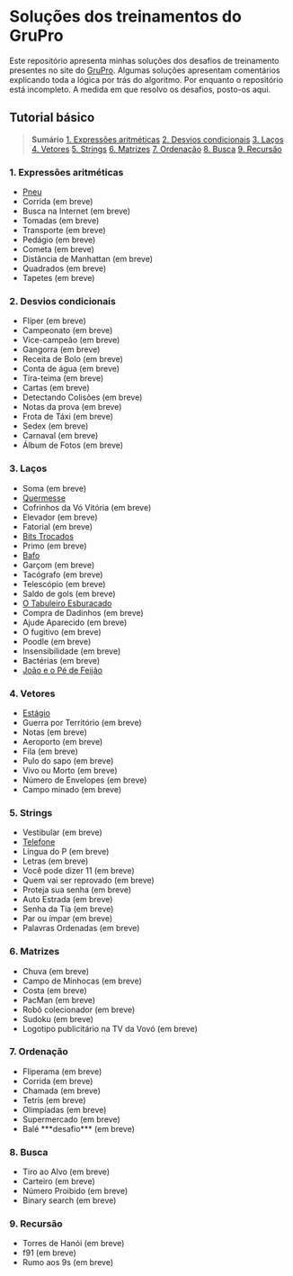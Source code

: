 # Soluções dos treinamentos do GruPro
Este repositório apresenta minhas soluções dos desafios de treinamento presentes no site do [GruPro](http://wiki.dcc.ufba.br/GRUPROtmp/TrainingIntroduction). 
Algumas soluções apresentam comentários explicando toda a lógica por trás do algoritmo.
Por enquanto o repositório está incompleto. A medida em que resolvo os desafios, posto-os aqui.

## Tutorial básico
>  **Sumário**
> [1. Expressões aritméticas](#exp_ari)
> [2. Desvios condicionais](#desv_cond)
> [3. Laços](#lacos)
> [4. Vetores](#vetores)
> [5. Strings](#strings)
> [6. Matrizes](#matrizes)
> [7. Ordenação](#ordenacao)
> [8. Busca](#busca)
> [9. Recursão](#recursao)

<a style="display: none" id="exp_arit"></a>
### 1. Expressões aritméticas
- [Pneu](https://github.com/Izak76/GruProTraining-Solucoes/blob/main/Tutorial%20Basico/Express%C3%B5es%20aritm%C3%A9ticas/Pneu.py)
- Corrida (em breve)
- Busca na Internet  (em breve)
- Tomadas  (em breve)
- Transporte  (em breve)
- Pedágio  (em breve)
- Cometa  (em breve)
- Distância de Manhattan  (em breve)
- Quadrados  (em breve)
- Tapetes  (em breve)

<a style="display: none" id="desv_cond"></a>
### 2. Desvios condicionais
- Flíper (em breve)
- Campeonato (em breve)
- Vice-campeão (em breve)
- Gangorra (em breve)
- Receita de Bolo (em breve)
- Conta de água (em breve)
- Tira-teima (em breve)
- Cartas (em breve)
- Detectando Colisões (em breve)
- Notas da prova (em breve)
- Frota de Táxi (em breve)
- Sedex (em breve)
- Carnaval (em breve)
- Álbum de Fotos (em breve)

<a style="display: none" id="lacos"></a>
### 3. Laços
- Soma  (em breve)
- [Quermesse](https://github.com/Izak76/GruProTraining-Solucoes/blob/main/Tutorial%20Basico/La%C3%A7os/Quermesse.py)
- Cofrinhos da Vó Vitória  (em breve)
- Elevador  (em breve)
- Fatorial  (em breve)
- [Bits Trocados](https://github.com/Izak76/GruProTraining-Solucoes/blob/main/Tutorial%20Basico/La%C3%A7os/Bits%20Trocados.py)
- Primo  (em breve)
- [Bafo](https://github.com/Izak76/GruProTraining-Solucoes/blob/main/Tutorial%20Basico/La%C3%A7os/Bafo.py)
- Garçom  (em breve)
- Tacógrafo  (em breve)
- Telescópio  (em breve)
- Saldo de gols  (em breve)
- [O Tabuleiro Esburacado](https://github.com/Izak76/GruProTraining-Solucoes/blob/main/Tutorial%20Basico/La%C3%A7os/O%20Tabuleiro%20Esburacado.py)
- Compra de Dadinhos  (em breve)
- Ajude Aparecido  (em breve)
- O fugitivo  (em breve)
- Poodle  (em breve)
- Insensibilidade  (em breve)
- Bactérias  (em breve)
- [João e o Pé de Feijão](https://github.com/Izak76/GruProTraining-Solucoes/blob/main/Tutorial%20Basico/La%C3%A7os/Jo%C3%A3o%20e%20o%20P%C3%A9%20de%20Feij%C3%A3o.py)

<a style="display: none" id="vetores"></a>
### 4. Vetores
- [Estágio](https://github.com/Izak76/GruProTraining-Solucoes/blob/main/Tutorial%20Basico/Vetores/Est%C3%A1gio.py)
- Guerra por Território (em breve)
- Notas (em breve)
- Aeroporto (em breve)
- Fila (em breve)
- Pulo do sapo (em breve)
- Vivo ou Morto (em breve)
- Número de Envelopes (em breve)
- Campo minado (em breve)

<a style="display: none" id="strings"></a>
### 5. Strings
- Vestibular (em breve)
- [Telefone](https://github.com/Izak76/GruProTraining-Solucoes/blob/main/Tutorial%20Basico/Strings/Telefone.py)
- Língua do P (em breve)
- Letras (em breve)
- Você pode dizer 11 (em breve)
- Quem vai ser reprovado (em breve)
- Proteja sua senha (em breve)
- Auto Estrada (em breve)
- Senha da Tia (em breve)
- Par ou ímpar (em breve)
- Palavras Ordenadas (em breve)

<a style="display: none" id="matrizes"></a>
### 6. Matrizes
- Chuva (em breve)
- Campo de Minhocas (em breve)
- Costa (em breve)
- PacMan (em breve)
- Robô colecionador (em breve)
- Sudoku (em breve)
- Logotipo publicitário na TV da Vovó (em breve)

<a style="display: none" id="ordenacao"></a>
### 7. Ordenação
- Fliperama (em breve)
- Corrida (em breve)
- Chamada (em breve)
- Tetris (em breve)
- Olimpíadas (em breve)
- Supermercado (em breve)
- Balé \*\*\*desafio\*\*\* (em breve)

<a style="display: none" id="busca"></a>
### 8. Busca
- Tiro ao Alvo (em breve)
- Carteiro (em breve)
- Número Proibido (em breve)
- Binary search (em breve)

<a style="display: none" id="recursao"></a>
### 9. Recursão
- Torres de Hanói (em breve)
- f91 (em breve)
- Rumo aos 9s (em breve)